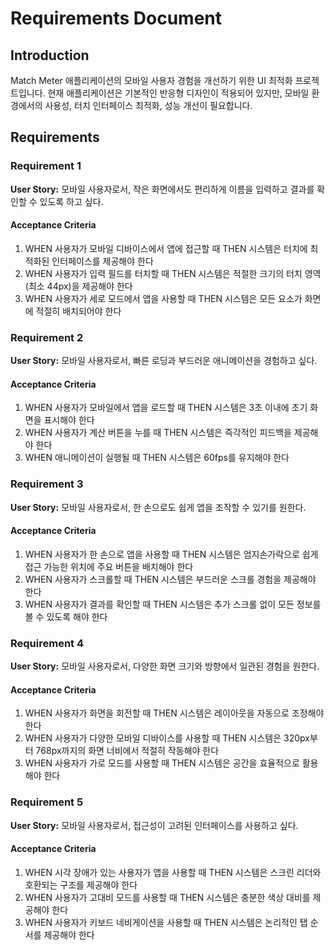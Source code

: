 # Requirements Document

## Introduction

Match Meter 애플리케이션의 모바일 사용자 경험을 개선하기 위한 UI 최적화 프로젝트입니다. 현재 애플리케이션은 기본적인 반응형 디자인이 적용되어 있지만, 모바일 환경에서의 사용성, 터치 인터페이스 최적화, 성능 개선이 필요합니다.

## Requirements

### Requirement 1

**User Story:** 모바일 사용자로서, 작은 화면에서도 편리하게 이름을 입력하고 결과를 확인할 수 있도록 하고 싶다.

#### Acceptance Criteria

1. WHEN 사용자가 모바일 디바이스에서 앱에 접근할 때 THEN 시스템은 터치에 최적화된 인터페이스를 제공해야 한다
2. WHEN 사용자가 입력 필드를 터치할 때 THEN 시스템은 적절한 크기의 터치 영역(최소 44px)을 제공해야 한다
3. WHEN 사용자가 세로 모드에서 앱을 사용할 때 THEN 시스템은 모든 요소가 화면에 적절히 배치되어야 한다

### Requirement 2

**User Story:** 모바일 사용자로서, 빠른 로딩과 부드러운 애니메이션을 경험하고 싶다.

#### Acceptance Criteria

1. WHEN 사용자가 모바일에서 앱을 로드할 때 THEN 시스템은 3초 이내에 초기 화면을 표시해야 한다
2. WHEN 사용자가 계산 버튼을 누를 때 THEN 시스템은 즉각적인 피드백을 제공해야 한다
3. WHEN 애니메이션이 실행될 때 THEN 시스템은 60fps를 유지해야 한다

### Requirement 3

**User Story:** 모바일 사용자로서, 한 손으로도 쉽게 앱을 조작할 수 있기를 원한다.

#### Acceptance Criteria

1. WHEN 사용자가 한 손으로 앱을 사용할 때 THEN 시스템은 엄지손가락으로 쉽게 접근 가능한 위치에 주요 버튼을 배치해야 한다
2. WHEN 사용자가 스크롤할 때 THEN 시스템은 부드러운 스크롤 경험을 제공해야 한다
3. WHEN 사용자가 결과를 확인할 때 THEN 시스템은 추가 스크롤 없이 모든 정보를 볼 수 있도록 해야 한다

### Requirement 4

**User Story:** 모바일 사용자로서, 다양한 화면 크기와 방향에서 일관된 경험을 원한다.

#### Acceptance Criteria

1. WHEN 사용자가 화면을 회전할 때 THEN 시스템은 레이아웃을 자동으로 조정해야 한다
2. WHEN 사용자가 다양한 모바일 디바이스를 사용할 때 THEN 시스템은 320px부터 768px까지의 화면 너비에서 적절히 작동해야 한다
3. WHEN 사용자가 가로 모드를 사용할 때 THEN 시스템은 공간을 효율적으로 활용해야 한다

### Requirement 5

**User Story:** 모바일 사용자로서, 접근성이 고려된 인터페이스를 사용하고 싶다.

#### Acceptance Criteria

1. WHEN 시각 장애가 있는 사용자가 앱을 사용할 때 THEN 시스템은 스크린 리더와 호환되는 구조를 제공해야 한다
2. WHEN 사용자가 고대비 모드를 사용할 때 THEN 시스템은 충분한 색상 대비를 제공해야 한다
3. WHEN 사용자가 키보드 네비게이션을 사용할 때 THEN 시스템은 논리적인 탭 순서를 제공해야 한다